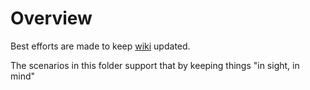 # Overview

Best efforts are made to keep [wiki](https://github.com/chris-peterson/kekiri/wiki) updated.

The scenarios in this folder support that by keeping things "in sight, in mind"
